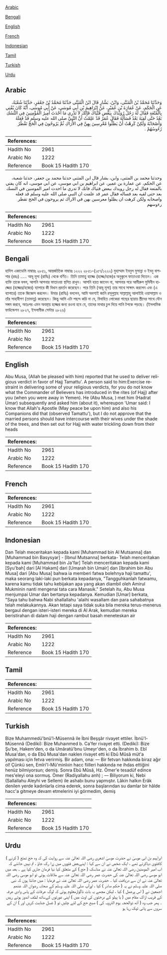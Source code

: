 [Arabic](#arabic)

[Bengali](#bengali)

[English](#english)

[French](#french)

[Indonesian](#indonesian)

[Tamil](#tamil)

[Turkish](#turkish)

[Urdu](#urdu)

## Arabic


<div dir="rtl" lang="ar" style={{fontSize:'larger',backgroundColor:'#f8f9fa',padding:20}}>
وَحَدَّثَنَا مُحَمَّدُ بْنُ الْمُثَنَّى، وَابْنُ، بَشَّارٍ قَالَ ابْنُ الْمُثَنَّى حَدَّثَنَا مُحَمَّدُ بْنُ جَعْفَرٍ، حَدَّثَنَا شُعْبَةُ، عَنِ الْحَكَمِ، عَنْ عُمَارَةَ بْنِ عُمَيْرٍ، عَنْ إِبْرَاهِيمَ بْنِ أَبِي مُوسَى، عَنْ أَبِي مُوسَى، أَنَّهُ كَانَ يُفْتِي بِالْمُتْعَةِ فَقَالَ لَهُ رَجُلٌ رُوَيْدَكَ بِبَعْضِ فُتْيَاكَ فَإِنَّكَ لاَ تَدْرِي مَا أَحْدَثَ أَمِيرُ الْمُؤْمِنِينَ فِي النُّسُكِ بَعْدُ حَتَّى لَقِيَهُ بَعْدُ فَسَأَلَهُ فَقَالَ عُمَرُ قَدْ عَلِمْتُ أَنَّ النَّبِيَّ صلى الله عليه وسلم قَدْ فَعَلَهُ وَأَصْحَابُهُ وَلَكِنْ كَرِهْتُ أَنْ يَظَلُّوا مُعْرِسِينَ بِهِنَّ فِي الأَرَاكِ ثُمَّ يَرُوحُونَ فِي الْحَجِّ تَقْطُرُ رُءُوسُهُمْ ‏.‏
</div>
<div style={{backgroundColor:'#f8f9fa',padding:20, marginBottom: 10}}><table> <thead> <tr> <th>References:</th> <th></th> </tr> </thead> <tbody><tr><td>Hadith No</td><td>2961</td></tr><tr><td>Arabic No</td><td>1222</td></tr><tr><td>Reference</td><td>Book 15 Hadith 170</td></tr></tbody></table></div>


<div dir="rtl" lang="ar" style={{fontSize:'larger',backgroundColor:'#f8f9fa',padding:20}}>
وحدثنا محمد بن المثنى، وابن، بشار قال ابن المثنى حدثنا محمد بن جعفر، حدثنا شعبة، عن الحكم، عن عمارة بن عمير، عن ابراهيم بن ابي موسى، عن ابي موسى، انه كان يفتي بالمتعة فقال له رجل رويدك ببعض فتياك فانك لا تدري ما احدث امير المومنين في النسك بعد حتى لقيه بعد فساله فقال عمر قد علمت ان النبي صلى الله عليه وسلم قد فعله واصحابه ولكن كرهت ان يظلوا معرسين بهن في الاراك ثم يروحون في الحج تقطر رءوسهم
</div>
<div style={{backgroundColor:'#f8f9fa',padding:20, marginBottom: 10}}><table> <thead> <tr> <th>References:</th> <th></th> </tr> </thead> <tbody><tr><td>Hadith No</td><td>2961</td></tr><tr><td>Arabic No</td><td>1222</td></tr><tr><td>Reference</td><td>Book 15 Hadith 170</td></tr></tbody></table></div>

## Bengali


<div dir="ltr" lang="bn" style={{fontSize:'larger',backgroundColor:'#f8f9fa',padding:20}}>
হাদিস একাডেমি নাম্বারঃ ২৮৫১, আন্তর্জাতিক নাম্বারঃ ১২২২ ২৮৫১-(১৫৭/১২২২) মুহাম্মাদ ইবনুল মুসান্না ও ইবনু বাশশার (রহঃ) ..... আবূ মূসা (রাযিঃ) থেকে বর্ণিত। তিনি তামাত্তু হাজ্জে (হজ্জে/হজে)র অনুকূলে ফাতাওয়া দিতেন। এক ব্যক্তি তাকে বলল, আপনি আপনার ফাতাওয়া স্থগিত রাখুন। আপনি হয়ত জানেন না, আপনার পরে আমীরুল মুমিনীন হাজ্জের (হজ্জের/হজের) ব্যাপারে কী বিধান প্রবর্তন করেছেন। পরে তিনি (আবূ মূসা) তার সাথে সাক্ষাৎ করলেন এবং (এ ব্যাপারে) তাকে জিজ্ঞেস করলেন। উমার (রাযিঃ) বললেন, আমি অবশ্যই জানি রসূলুল্লাহ সাল্লাল্লাহু আলাইহি ওয়াসাল্লাম ও তাঁর সাহাবীগণ (তামাত্তু) করেছেন। কিন্তু আমি এটা পছন্দ করি না যে, বিবাহিত লোকেরা গাছের ছায়ায় স্ত্রীদের সাথে যৌন সঙ্গম করবে, অতঃপর এমন অবস্থায় হজ্জের জন্য রওনা হবে যে, তাদের মাথার চুল দিয়ে পানি টপকে পড়ছে। (ইসলামিক ফাউন্ডেশন ২৮২৭, ইসলামীক সেন্টার ২৮২৬)
</div>
<div style={{backgroundColor:'#f8f9fa',padding:20, marginBottom: 10}}><table> <thead> <tr> <th>References:</th> <th></th> </tr> </thead> <tbody><tr><td>Hadith No</td><td>2961</td></tr><tr><td>Arabic No</td><td>1222</td></tr><tr><td>Reference</td><td>Book 15 Hadith 170</td></tr></tbody></table></div>

## English


<div dir="ltr" lang="en" style={{fontSize:'larger',backgroundColor:'#f8f9fa',padding:20}}>
Abu Musa, (Allah be pleased with him) reported that he used to deliver religious verdict in favor of Hajj Tamattu'. A person said to him:Exercise restraint in delivering some of your religious verdicts, for you do not know what the Commander of Believers has introduced in the rites (of Hajj) after you (when you were away in Yemen). He (Abu Musa, ) met him (Hadrat Umar) subsequently and asked him (about it), whereupon 'Umar said: I know that Allah's Apostle (May peace be upon him) and also his Companions did that (observed Tamattu'), but I do not approve that the married persons should have intercourse with their wives under the shade of the trees, and then set out for Hajj with water trickling down from their heads
</div>
<div style={{backgroundColor:'#f8f9fa',padding:20, marginBottom: 10}}><table> <thead> <tr> <th>References:</th> <th></th> </tr> </thead> <tbody><tr><td>Hadith No</td><td>2961</td></tr><tr><td>Arabic No</td><td>1222</td></tr><tr><td>Reference</td><td>Book 15 Hadith 170</td></tr></tbody></table></div>

## French


<div dir="ltr" lang="fr" style={{fontSize:'larger',backgroundColor:'#f8f9fa',padding:20}}>

</div>
<div style={{backgroundColor:'#f8f9fa',padding:20, marginBottom: 10}}><table> <thead> <tr> <th>References:</th> <th></th> </tr> </thead> <tbody><tr><td>Hadith No</td><td>2961</td></tr><tr><td>Arabic No</td><td>1222</td></tr><tr><td>Reference</td><td>Book 15 Hadith 170</td></tr></tbody></table></div>

## Indonesian


<div dir="ltr" lang="id" style={{fontSize:'larger',backgroundColor:'#f8f9fa',padding:20}}>
Dan Telah meceritakan kepada kami [Muhammad bin Al Mutsanna] dan [Muhammad bin Basysyar] - [Ibnul Mutsanna] berkata- Telah menceritakan kepada kami [Muhammad bin Ja'far] Telah menceritakan kepada kami [Syu'bah] dari [Al Hakam] dari [Umarah bin Umair] dan [Ibrahim bin Abu Musa] dari [Abu Musa] bahwa ia memberi fatwa bolehnya haji tamattu', maka seorang laki-laki pun berkata kepadanya, "Tangguhkanlah fatwamu, karena kamu tidak tahu kebijakan apa yang akan diambil oleh Amirul Mukminin nanti mengenai tata cara Manasik." Setelah itu, Abu Musa menjumpai Umar dan bertanya kepadanya. Kemudian [Umar] berkata, "Saya tahu bahwa Nabi shallallahu 'alaihi wasallam dan para sahabatnya telah melakukannya. Akan tetapi saya tidak suka bila mereka terus-menerus bergaul dengan isteri-isteri mereka di Al Arak, kemudian mereka beristirahan di dalam haji dengan rambut basah meneteskan air
</div>
<div style={{backgroundColor:'#f8f9fa',padding:20, marginBottom: 10}}><table> <thead> <tr> <th>References:</th> <th></th> </tr> </thead> <tbody><tr><td>Hadith No</td><td>2961</td></tr><tr><td>Arabic No</td><td>1222</td></tr><tr><td>Reference</td><td>Book 15 Hadith 170</td></tr></tbody></table></div>

## Tamil


<div dir="ltr" lang="ta" style={{fontSize:'larger',backgroundColor:'#f8f9fa',padding:20}}>

</div>
<div style={{backgroundColor:'#f8f9fa',padding:20, marginBottom: 10}}><table> <thead> <tr> <th>References:</th> <th></th> </tr> </thead> <tbody><tr><td>Hadith No</td><td>2961</td></tr><tr><td>Arabic No</td><td>1222</td></tr><tr><td>Reference</td><td>Book 15 Hadith 170</td></tr></tbody></table></div>

## Turkish


<div dir="ltr" lang="tr" style={{fontSize:'larger',backgroundColor:'#f8f9fa',padding:20}}>
Bize Muhammedü'bnü'l-Müsennâ ile İbni Beşşâr rivayet ettiler. İbnü'l-Müsennâ (Dediki): Bize Muhaınmed b. Ca'fer rivayet etti. (Dediki): Bize Şu'be, Hakem'den, o da Umâratü'bnu Umeyr'den, o da İbrahim b. Ebî Musa'dan, o da Ebû Musa'dan naklen rivayet etti ki Ebû Mûsâ müt'a yapılması için fetva verirmiş. Bir adam, ona: — Bir fetvan hakkında biraz ağır ol! Çünkü sen, Emîri'l-Mü'minîııin hacc fiilleri hakkında ne ihdas ettiğini henüz bilmiyorsun; demiş. Sonra Ebû Mûsâ, Hz. Ömer'e tesadüf edince mes'eleyi ona sormuş. Ömer (Radiyallahu anh) ; — Biliyorum ki, Nebi (Sallallahu Aleyhi ve Sellem) ile ashabı bunu yapmıştır. Lâkin halkın Erâk denilen yerde kadınlarla cima ederek, sonra başlarından su damlar bir hâlde hacc'a gitmeye devam etmelerini iyi görmedim, demiş
</div>
<div style={{backgroundColor:'#f8f9fa',padding:20, marginBottom: 10}}><table> <thead> <tr> <th>References:</th> <th></th> </tr> </thead> <tbody><tr><td>Hadith No</td><td>2961</td></tr><tr><td>Arabic No</td><td>1222</td></tr><tr><td>Reference</td><td>Book 15 Hadith 170</td></tr></tbody></table></div>

## Urdu


<div dir="rtl" lang="ur" style={{fontSize:'larger',backgroundColor:'#f8f9fa',padding:20}}>
ابراہیم بن ابی موسیٰ نے حضرت موسیٰ اشعری رضی اللہ تعالیٰ عنہ سے روایت کی کہ وہ حج تمتع ( کرنے ) کافتویٰ دیاکرتے تھے ، ایک شخص نے ان سے کہا : اپنےبعض فتووں میں زرا رک جاؤ ، تم نہیں جانتے کہ اب امیر المومنین رضی اللہ تعالیٰ عنہ نے مناسک ( حج ) کے متعلق کیا نیا فرمان جاری کیا ہے ۔ بعد میں ابو موسیٰ رضی اللہ تعالیٰ عنہ کی حضرت عمر رضی اللہ تعالیٰ عنہ سے ملاقات ہوئی تو ابو موسیٰ رضی اللہ تعالیٰ عنہ نے ان سے دریافت کیا ۔ حضرت عمر رضی اللہ تعالیٰ عنہ نے فرمایا : میں جانتا ہوں کہ نبی صلی اللہ علیہ وسلم نے یہ ( حکم صادر ) کیا ، اورآپ صلی اللہ علیہ وسلم کے صحابہ رضوان اللہ عنھم اجمعین نے ( اس پرعمل ) کیا ، لیکن مجھے یہ بات ناگوارمعلوم ہوئی کہ لوگ عرفات کے پاس وادی عرفہ کے قریب اراک مقام میں ( یا پیلو کے درختوں کی اوٹ میں ) اپنی عورتوں کےساتھ لطف اندوز ہوتے رہیں ۔ پھر جب وہ ( آٹھ ذوالحجہ یوم الترویہ کی ) صبح حج کے لئے چلیں تو ( غسل جنابت کریں اور ) ان کے سروں سے پانی ٹپک رہا ہو
</div>
<div style={{backgroundColor:'#f8f9fa',padding:20, marginBottom: 10}}><table> <thead> <tr> <th>References:</th> <th></th> </tr> </thead> <tbody><tr><td>Hadith No</td><td>2961</td></tr><tr><td>Arabic No</td><td>1222</td></tr><tr><td>Reference</td><td>Book 15 Hadith 170</td></tr></tbody></table></div>